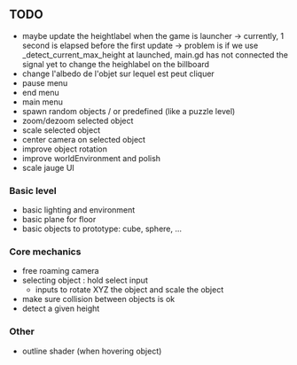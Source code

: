 ## TODO

- maybe update the heightlabel when the game is launcher
	-> currently, 1 second is elapsed before the first update
	-> problem is if we use _detect_current_max_height at launched,
	main.gd has not connected the signal yet to change the heighlabel on the billboard
- change l'albedo de l'objet sur lequel est peut cliquer
- pause menu
- end menu
- main menu
- spawn random objects / or predefined (like a puzzle level)
- zoom/dezoom selected object
- scale selected object
- center camera on selected object
- improve object rotation
- improve worldEnvironment and polish
- scale jauge UI

### Basic level
- basic lighting and environment
- basic plane for floor
- basic objects to prototype: cube, sphere, ...

### Core mechanics
- free roaming camera
- selecting object : hold select input
	- inputs to rotate XYZ the object and scale the object
- make sure collision between objects is ok
- detect a given height

### Other
- outline shader (when hovering object)
